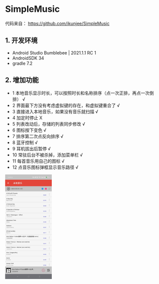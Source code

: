 # SimpleMusic
代码来自：
https://github.com/ikunjee/SimpleMusic

## 1. 开发环境
- Android Studio Bumblebee | 2021.1.1 RC 1
- AndroidSDK 34
- gradle 7.2

## 2. 增加功能
- 1 本地音乐显示时长，可以按照时长和名称排序（点一次正排，再点一次倒排）  √
- 2 界面最下方没有考虑虚拟键的存在，和虚拟键重合了 √
- 3 直接进入本地音乐，如果没有音乐就扫描 √
- 4 加定时停止 X
- 5 列表改动后，存储的列表同步修改 √
- 6 图标按下变色 √
- 7 排序第二次点反向排序 √
- 8 蓝牙控制 √
- 9 耳机拔出后暂停 √
- 10 常驻后台不被杀掉，添加菜单栏 √
- 11 每首音乐用自己的图标 √
- 12 点音乐图标弹框显示音乐路径 √

<img src="showimgs/本地音乐.jpg" width = "30%"/>
